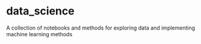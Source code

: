 # data_science
A collection of notebooks and methods for exploring data and implementing machine learning methods
